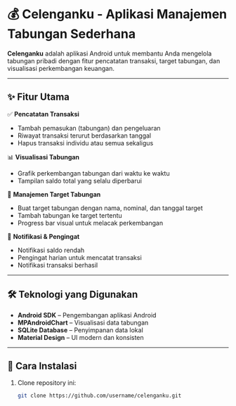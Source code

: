 # 💰 Celenganku - Aplikasi Manajemen Tabungan Sederhana


**Celenganku** adalah aplikasi Android untuk membantu Anda mengelola tabungan pribadi dengan fitur pencatatan transaksi, target tabungan, dan visualisasi perkembangan keuangan.

---

## ✨ Fitur Utama

✅ **Pencatatan Transaksi**  
- Tambah pemasukan (tabungan) dan pengeluaran  
- Riwayat transaksi terurut berdasarkan tanggal  
- Hapus transaksi individu atau semua sekaligus  

📊 **Visualisasi Tabungan**  
- Grafik perkembangan tabungan dari waktu ke waktu  
- Tampilan saldo total yang selalu diperbarui  

🎯 **Manajemen Target Tabungan**  
- Buat target tabungan dengan nama, nominal, dan tanggal target  
- Tambah tabungan ke target tertentu  
- Progress bar visual untuk melacak perkembangan  

🔔 **Notifikasi & Pengingat**  
- Notifikasi saldo rendah  
- Pengingat harian untuk mencatat transaksi  
- Notifikasi transaksi berhasil  

---

## 🛠 Teknologi yang Digunakan

- **Android SDK** – Pengembangan aplikasi Android  
- **MPAndroidChart** – Visualisasi data tabungan  
- **SQLite Database** – Penyimpanan data lokal  
- **Material Design** – UI modern dan konsisten  

---

## 🚀 Cara Instalasi

1. Clone repository ini:
   ```bash
   git clone https://github.com/username/celenganku.git
